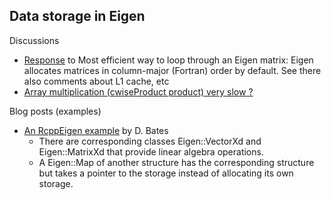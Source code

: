 ## Data storage in Eigen

Discussions

* [Response](http://stackoverflow.com/a/16286562/551589) to Most efficient way to loop through an Eigen matrix: 
  Eigen allocates matrices in column-major (Fortran) order by default. 
  See there also comments about L1 cache, etc
* [Array multiplication (cwiseProduct product) very slow ?](https://forum.kde.org/viewtopic.php?f=74&t=90804)

Blog posts (examples)

* [An RcppEigen example](http://dmbates.blogspot.com.es/2012/03/rcppeigen-example.html) by D. Bates
    * There are corresponding classes Eigen::VectorXd and Eigen::MatrixXd that provide linear algebra operations.
    *  A Eigen::Map of another structure has the corresponding structure but takes a pointer to the storage 
       instead of allocating its own storage.  

